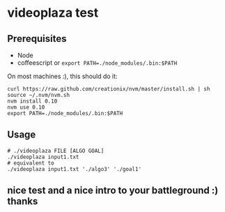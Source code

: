 # videoplaza test

## Prerequisites

* Node
* coffeescript or `export PATH=./node_modules/.bin:$PATH`

On most machines :), this should do it:

```
curl https://raw.github.com/creationix/nvm/master/install.sh | sh
source ~/.nvm/nvm.sh
nvm install 0.10
nvm use 0.10
export PATH=./node_modules/.bin:$PATH
```

## Usage

```
# ./videoplaza FILE [ALGO GOAL]
./videoplaza input1.txt
# equivalent to
./videoplaza input1.txt './algo3' './goal1'
```

## nice test and a nice intro to your battleground :) thanks
